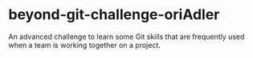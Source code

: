 # beyond-git-challenge-oriAdler
An advanced challenge to learn some Git skills that are frequently used when a team is working together on a project.  
